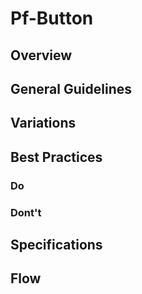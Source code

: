 # Pf-Button

## Overview

## General Guidelines

## Variations

## Best Practices

### Do

### Dont't

## Specifications

## Flow
